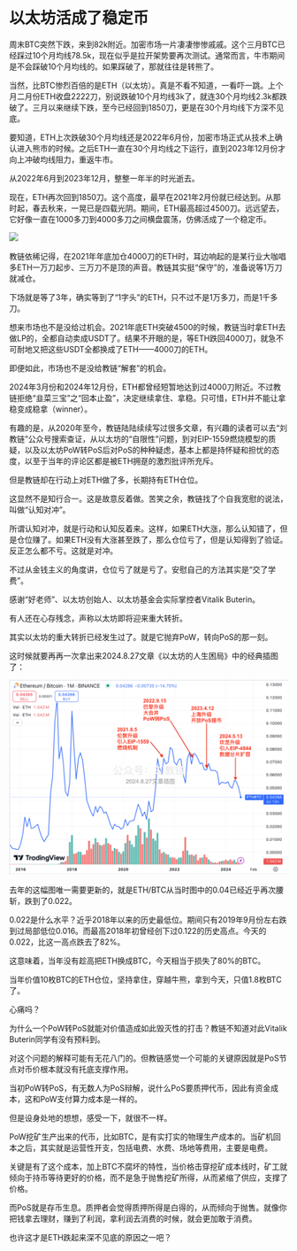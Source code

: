 # 以太坊活成了稳定币

周末BTC突然下跌，来到82k附近。加密市场一片凄凄惨惨戚戚。这个三月BTC已经踩过10个月均线78.5k，现在似乎是拉开架势要再次测试。通常而言，牛市期间是不会踩破10个月均线的。如果踩破了，那就往往是转熊了。

当然，比BTC惨烈百倍的是ETH（以太坊）。真是不看不知道，一看吓一跳。上个月二月份ETH收盘2222刀，别说跌破10个月均线3k了，就连30个月均线2.3k都跌破了。三月以来继续下跌，至今已经回到1850刀，更是在30个月均线下方深不见底。

要知道，ETH上次跌破30个月均线还是2022年6月份，加密市场正式从技术上确认进入熊市的时候。之后ETH一直在30个月均线之下运行，直到2023年12月份才向上冲破均线阻力，重返牛市。

从2022年6月到2023年12月，整整一年半的时光逝去。

现在，ETH再次回到1850刀。这个高度，最早在2021年2月份就已经达到。从那时起，春去秋来，一晃已是四载光阴。期间，ETH最高超过4500刀。远远望去，它好像一直在1000多刀到4000多刀之间横盘震荡，仿佛活成了一个稳定币。

![](2025-03-27-A01.png)

教链依稀记得，在2021年年底加仓4000刀的ETH时，耳边响起的是某行业大咖唱多ETH一万刀起步、三万刀不是顶的声音。教链其实挺“保守”的，准备说等1万刀就减仓。

下场就是等了3年，确实等到了“1字头”的ETH，只不过不是1万多刀，而是1千多刀。

想来市场也不是没给过机会。2021年底ETH突破4500的时候，教链当时拿ETH去做LP的，全都自动卖成USDT了。结果不开眼的是，等ETH跌回4000刀，就急不可耐地又把这些USDT全都换成了ETH——4000刀的ETH。

即便如此，市场也不是没给教链“解套”的机会。

2024年3月份和2024年12月份，ETH都曾经短暂地达到过4000刀附近。不过教链拒绝“韭菜三宝”之“回本止盈”，决定继续拿住、拿稳。只可惜，ETH并不能让拿稳变成稳拿（winner）。

有趣的是，从2020年至今，教链陆陆续续写过很多文章，有兴趣的读者可以去“刘教链”公众号搜索查证，从以太坊的“自限性”问题，到对EIP-1559燃烧模型的质疑，以及以太坊PoW转PoS后对PoS的种种疑虑，基本上都是持怀疑和担忧的态度，以至于当年的评论区都是被ETH拥趸的激烈批评所充斥。

但是教链却在行动上对ETH做了多，长期持有ETH仓位。

这显然不是知行合一。这是故意反着做。苦笑之余，教链找了个自我宽慰的说法，叫做“认知对冲”。

所谓认知对冲，就是行动和认知反着来。这样，如果ETH大涨，那么认知错了，但是仓位赚了。如果ETH没有大涨甚至跌了，那么仓位亏了，但是认知得到了验证。反正怎么都不亏。这就是对冲。

不过从金钱主义的角度讲，仓位亏了就是亏了。安慰自己的方法其实是“交了学费”。

感谢“好老师”、以太坊创始人、以太坊基金会实际掌控者Vitalik Buterin。

有人还在心存残念，声称以太坊即将迎来重大转折。

其实以太坊的重大转折已经发生过了。就是它抛弃PoW，转向PoS的那一刻。

这时候就要再再一次拿出来2024.8.27文章《以太坊的人生困局》中的经典插图了：

![](2025-03-29-A02.png)

去年的这幅图唯一需要更新的，就是ETH/BTC从当时图中的0.04已经近乎再次腰斩，跌到了0.022。

0.022是什么水平？近乎2018年以来的历史最低位。期间只有2019年9月份左右跌到过局部低位0.016。而最高2018年初曾经创下过0.122的历史高点。今天的0.022，比这一高点跌去了82%。

这意味着，当年没有趁高把ETH换成BTC，今天相当于损失了80%的BTC。

当年价值10枚BTC的ETH仓位，坚持拿住，穿越牛熊，拿到今天，只值1.8枚BTC了。

心痛吗？

为什么一个PoW转PoS就能对价值造成如此毁灭性的打击？教链不知道对此Vitalik Buterin同学有没有预料到。

对这个问题的解释可能有无花八门的。但教链感觉一个可能的关键原因就是PoS节点对币价根本就没有托底支撑作用。

当初PoW转PoS，有无数人为PoS辩解，说什么PoS要质押代币，因此有资金成本，这和PoW支付算力成本是一样的。

但是设身处地的想想，感受一下，就很不一样。

PoW挖矿生产出来的代币，比如BTC，是有实打实的物理生产成本的。当矿机回本之后，其实就是运营性开支，包括电费、水费、场地等费用，主要是电费。

关键是有了这个成本，加上BTC不腐坏的特性，当价格击穿挖矿成本线时，矿工就倾向于持币等待更好的价格，而不是急于抛售挖矿所得，从而紧缩了供应，支撑了价格。

而PoS就是存币生息。质押者会觉得质押所得是白得的，从而倾向于抛售。就像你把钱拿去理财，赚到了利润，拿利润去消费的时候，就会更加敢于消费。

也许这才是ETH跌起来深不见底的原因之一吧？
